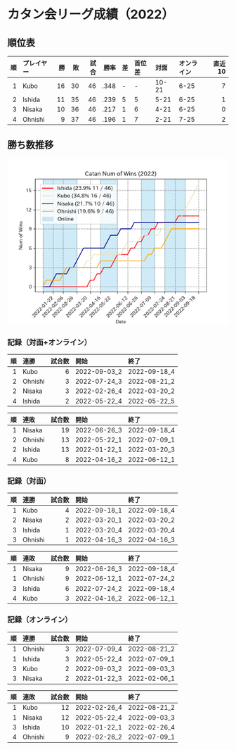 # カタン会リーグ成績（2022）
## 順位表
|   順 | プレイヤー   |   勝 |   敗 |   試合 |    勝率 | 差   | 首位差   | 対面    | オンライン   |   直近10 |
|----:|:--------|----:|----:|-----:|------:|:----|:------|:------|:--------|-------:|
|   1 | Kubo    |  16 |  30 |   46 | .348 | -   | -     | 10-21 | 6-25    |      7 |
|   2 | Ishida  |  11 |  35 |   46 | .239 | 5   | 5     | 5-21  | 6-25    |      1 |
|   3 | Nisaka  |  10 |  36 |   46 | .217 | 1   | 6     | 4-21  | 6-25    |      0 |
|   4 | Ohnishi |   9 |  37 |   46 | .196 | 1   | 7     | 2-21  | 7-25    |      2 |
## 勝ち数推移
![graph](./wnums_2022.png)
### 記録（対面+オンライン）
|   順 | 連勝      |   試合数 | 開始           | 終了           |
|----:|:--------|------:|:-------------|:-------------|
|   1 | Kubo    |     6 | 2022-09-03_2 | 2022-09-18_4 |
|   2 | Ohnishi |     3 | 2022-07-24_3 | 2022-08-21_2 |
|   2 | Nisaka  |     3 | 2022-02-26_4 | 2022-03-20_2 |
|   4 | Ishida  |     2 | 2022-05-22_4 | 2022-05-22_5 |  

|   順 | 連敗      |   試合数 | 開始           | 終了           |
|----:|:--------|------:|:-------------|:-------------|
|   1 | Nisaka  |    19 | 2022-06-26_3 | 2022-09-18_4 |
|   2 | Ohnishi |    13 | 2022-05-22_1 | 2022-07-09_1 |
|   2 | Ishida  |    13 | 2022-01-22_1 | 2022-03-20_3 |
|   4 | Kubo    |     8 | 2022-04-16_2 | 2022-06-12_1 |
### 記録（対面）
|   順 | 連勝      |   試合数 | 開始           | 終了           |
|----:|:--------|------:|:-------------|:-------------|
|   1 | Kubo    |     4 | 2022-09-18_1 | 2022-09-18_4 |
|   2 | Nisaka  |     2 | 2022-03-20_1 | 2022-03-20_2 |
|   3 | Ishida  |     1 | 2022-03-20_4 | 2022-03-20_4 |
|   3 | Ohnishi |     1 | 2022-04-16_3 | 2022-04-16_3 |  

|   順 | 連敗      |   試合数 | 開始           | 終了           |
|----:|:--------|------:|:-------------|:-------------|
|   1 | Nisaka  |     9 | 2022-06-26_3 | 2022-09-18_4 |
|   1 | Ohnishi |     9 | 2022-06-12_1 | 2022-07-24_2 |
|   3 | Ishida  |     6 | 2022-07-24_2 | 2022-09-18_4 |
|   4 | Kubo    |     3 | 2022-04-16_2 | 2022-06-12_1 |
### 記録（オンライン）
|   順 | 連勝      |   試合数 | 開始           | 終了           |
|----:|:--------|------:|:-------------|:-------------|
|   1 | Ohnishi |     3 | 2022-07-09_4 | 2022-08-21_2 |
|   1 | Ishida  |     3 | 2022-05-22_4 | 2022-07-09_1 |
|   3 | Kubo    |     2 | 2022-09-03_2 | 2022-09-03_3 |
|   3 | Nisaka  |     2 | 2022-01-22_3 | 2022-02-06_1 |  

|   順 | 連敗      |   試合数 | 開始           | 終了           |
|----:|:--------|------:|:-------------|:-------------|
|   1 | Kubo    |    12 | 2022-02-26_4 | 2022-08-21_2 |
|   1 | Nisaka  |    12 | 2022-05-22_4 | 2022-09-03_3 |
|   3 | Ishida  |    10 | 2022-01-22_1 | 2022-02-26_4 |
|   4 | Ohnishi |     9 | 2022-02-26_2 | 2022-07-09_1 |
